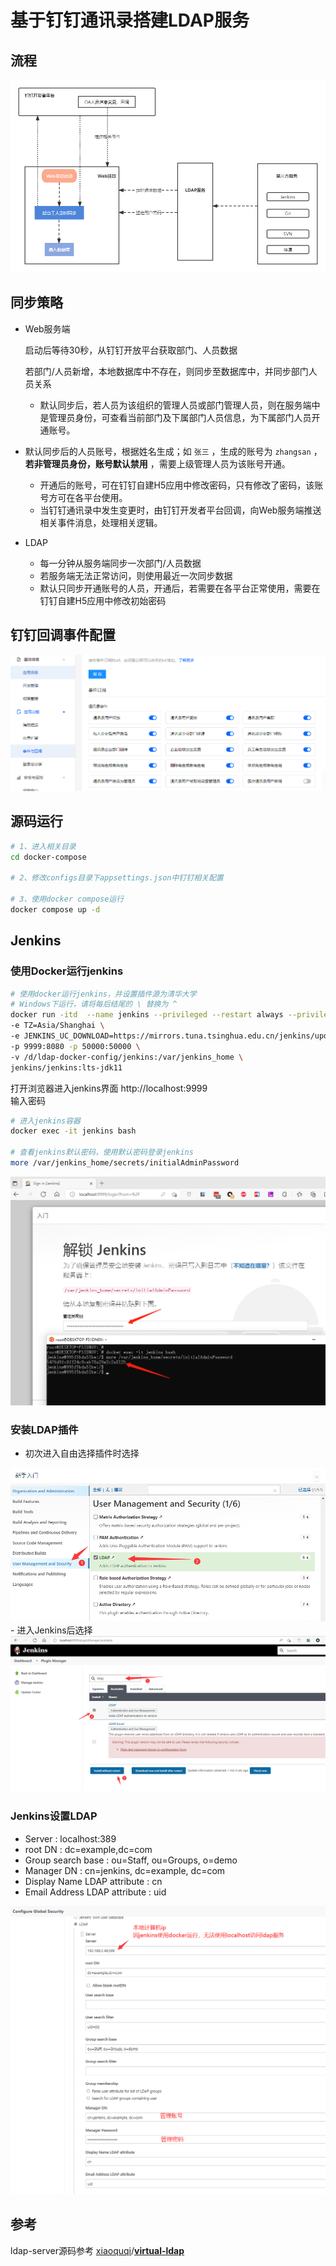 # 基于钉钉通讯录搭建LDAP服务

## 流程

<img src="screenshots/workflow.png" alt="workflow"  />

## 同步策略

- Web服务端

  启动后等待30秒，从钉钉开放平台获取部门、人员数据

  若部门/人员新增，本地数据库中不存在，则同步至数据库中，并同步部门人员关系

  - 默认同步后，若人员为该组织的管理人员或部门管理人员，则在服务端中是管理员身份，可查看当前部门及下属部门人员信息，为下属部门人员开通账号。
- 默认同步后的人员账号，根据姓名生成；如 `张三` ，生成的账号为 `zhangsan` ，**若非管理员身份，账号默认禁用** ，需要上级管理人员为该账号开通。
  - 开通后的账号，可在钉钉自建H5应用中修改密码，只有修改了密码，该账号方可在各平台使用。
  - 当钉钉通讯录中发生变更时，由钉钉开发者平台回调，向Web服务端推送相关事件消息，处理相关逻辑。

- LDAP

  - 每一分钟从服务端同步一次部门/人员数据
  - 若服务端无法正常访问，则使用最近一次同步数据
  - 默认只同步开通账号的人员，开通后，若需要在各平台正常使用，需要在钉钉自建H5应用中修改初始密码

## 钉钉回调事件配置

<img src="screenshots/dingding_event.png" alt="dingding_callback_event"  />

## 源码运行

``` bash
# 1、进入相关目录
cd docker-compose

# 2、修改configs目录下appsettings.json中钉钉相关配置

# 3、使用docker compose运行
docker compose up -d

```


## Jenkins
### 使用Docker运行jenkins

``` bash
# 使用docker运行jenkins，并设置插件源为清华大学
# Windows下运行，请将每后结尾的 \ 替换为 ^
docker run -itd  --name jenkins --privileged --restart always --privileged=true \
-e TZ=Asia/Shanghai \
-e JENKINS_UC_DOWNLOAD=https://mirrors.tuna.tsinghua.edu.cn/jenkins/updates/update-center.json \
-p 9999:8080 -p 50000:50000 \
-v /d/ldap-docker-config/jenkins:/var/jenkins_home \
jenkins/jenkins:lts-jdk11

```

打开浏览器进入jenkins界面 http://localhost:9999    
输入密码

``` bash
# 进入jenkins容器
docker exec -it jenkins bash

# 查看jenkins默认密码，使用默认密码登录jenkins
more /var/jenkins_home/secrets/initialAdminPassword


```
<img src="screenshots/view-jenkins-default-password.png" alt="ldap browse" width="878" />

### 安装LDAP插件

- 初次进入自由选择插件时选择

<img src="screenshots/jenkins-plugins-ldap.png" alt="ldap browse"   />
- 进入Jenkins后选择
<img src="screenshots/jenkins-plugins-ldap2.png" alt="ldap browse"   />


### Jenkins设置LDAP

- Server : localhost:389
- root DN : dc=example,dc=com
- Group search base : ou=Staff, ou=Groups, o=demo
- Manager DN : cn=jenkins, dc=example, dc=com
- Display Name LDAP attribute : cn
- Email Address LDAP attribute : uid

<img src="screenshots/jenkins-ldap-settings.png" alt="ldap browse"   />

## 参考

ldap-server源码参考 [xiaoquqi](https://github.com/xiaoquqi)/**[virtual-ldap](https://github.com/xiaoquqi/virtual-ldap)**

